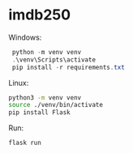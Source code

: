 # imdb250

Windows:
```powershell
 python -m venv venv
 .\venv\Scripts\activate
 pip install -r requirements.txt
```

Linux:
```sh
python3 -m venv venv
source ./venv/bin/activate
pip install Flask
```

Run:
```sh
flask run
```
